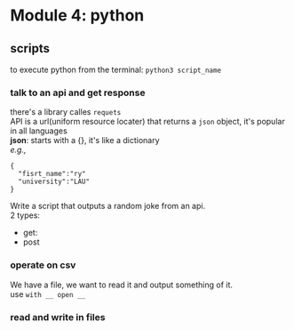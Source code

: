 # Module 4: python
## scripts
to execute python from the terminal: `python3 script_name`
### talk to an api and get response
there's a library calles `requets`  
API is a url(uniform resource locater) that returns a `json` object, it's popular in all languages  
**json**: starts with a {}, it's like a dictionary  
_e.g.,_
```
{
  "fisrt_name":"ry"
  "university":"LAU"
}
```
Write a script that outputs a random joke from an api.  
2 types:
* get: 
* post
### operate on csv
We have a file, we want to read it and output something of it.  
use `with __ open __`
### read and write in files